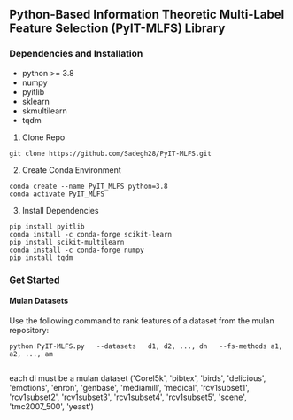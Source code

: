 ## Python-Based Information Theoretic Multi-Label Feature Selection (PyIT-MLFS) Library 

### Dependencies and Installation
* python >= 3.8
* numpy
* pyitlib
* sklearn
* skmultilearn
* tqdm

1. Clone Repo
```
git clone https://github.com/Sadegh28/PyIT-MLFS.git
```

2. Create Conda Environment
```
conda create --name PyIT_MLFS python=3.8
conda activate PyIT_MLFS
```

3. Install Dependencies
```
pip install pyitlib 
conda install -c conda-forge scikit-learn
pip install scikit-multilearn
conda install -c conda-forge numpy
pip install tqdm
```

### Get Started

#### Mulan Datasets
Use the following command to rank features of a dataset from the mulan repository:
```
python PyIT-MLFS.py   --datasets   d1, d2, ..., dn   --fs-methods a1, a2, ..., am


```
each di must be a mulan dataset ('Corel5k', 'bibtex', 'birds', 'delicious', 'emotions',
        'enron', 'genbase', 'mediamill', 'medical', 'rcv1subset1', 'rcv1subset2', 'rcv1subset3',
        'rcv1subset4', 'rcv1subset5', 'scene', 'tmc2007_500', 'yeast')
